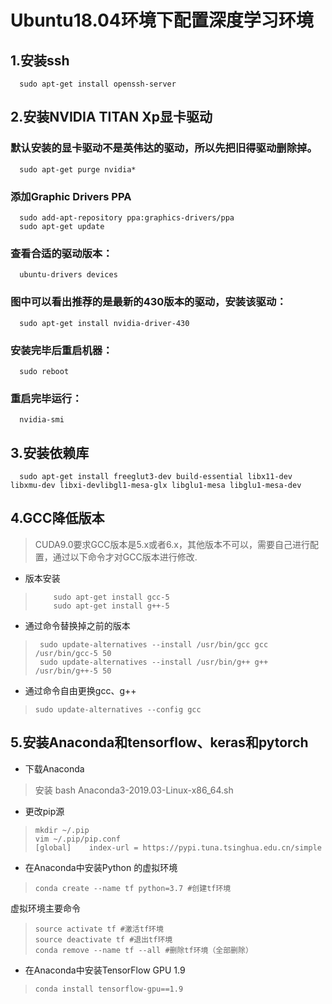 # Ubuntu18.04环境下配置深度学习环境
## 1.安装ssh
      sudo apt-get install openssh-server
## 2.安装NVIDIA TITAN Xp显卡驱动
### 默认安装的显卡驱动不是英伟达的驱动，所以先把旧得驱动删除掉。
      sudo apt-get purge nvidia*
### 添加Graphic Drivers PPA
      sudo add-apt-repository ppa:graphics-drivers/ppa
      sudo apt-get update
### 查看合适的驱动版本：
      ubuntu-drivers devices
### 图中可以看出推荐的是最新的430版本的驱动，安装该驱动：
      sudo apt-get install nvidia-driver-430
### 安装完毕后重启机器：
      sudo reboot
### 重启完毕运行：
      nvidia-smi
## 3.安装依赖库
      sudo apt-get install freeglut3-dev build-essential libx11-dev libxmu-dev libxi-devlibgl1-mesa-glx libglu1-mesa libglu1-mesa-dev
## 4.GCC降低版本
> CUDA9.0要求GCC版本是5.x或者6.x，其他版本不可以，需要自己进行配置，通过以下命令才对GCC版本进行修改.
* 版本安装
>         sudo apt-get install gcc-5              
>         sudo apt-get install g++-5          
* 通过命令替换掉之前的版本
>      sudo update-alternatives --install /usr/bin/gcc gcc /usr/bin/gcc-5 50
>      sudo update-alternatives --install /usr/bin/g++ g++ /usr/bin/g++-5 50
* 通过命令自由更换gcc、g++
>     sudo update-alternatives --config gcc
## 5.安装Anaconda和tensorflow、keras和pytorch
* 下载Anaconda
> 安装
>     bash Anaconda3-2019.03-Linux-x86_64.sh
* 更改pip源
>     mkdir ~/.pip
>     vim ~/.pip/pip.conf
>     [global]    index-url = https://pypi.tuna.tsinghua.edu.cn/simple 
* 在Anaconda中安装Python 的虚拟环境
>     conda create --name tf python=3.7 #创建tf环境
虚拟环境主要命令
>     source activate tf #激活tf环境
>     source deactivate tf #退出tf环境
>     conda remove --name tf --all #删除tf环境（全部删除）
* 在Anaconda中安装TensorFlow GPU 1.9
>     conda install tensorflow-gpu==1.9
